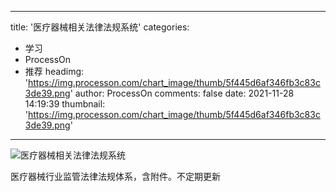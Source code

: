 
---
title: '医疗器械相关法律法规系统'
categories: 
 - 学习
 - ProcessOn
 - 推荐
headimg: 'https://img.processon.com/chart_image/thumb/5f445d6af346fb3c83c3de39.png'
author: ProcessOn
comments: false
date: 2021-11-28 14:19:39
thumbnail: 'https://img.processon.com/chart_image/thumb/5f445d6af346fb3c83c3de39.png'
---

<div>   
<img class="thumb" alt="医疗器械相关法律法规系统" src="https://img.processon.com/chart_image/thumb/5f445d6af346fb3c83c3de39.png" referrerpolicy="no-referrer">
<p>医疗器械行业监管法律法规体系，含附件。不定期更新</p>  
</div>
            